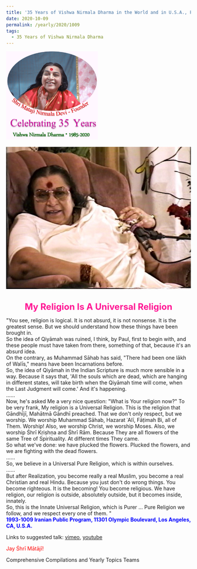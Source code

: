 ```yaml
---
title: '35 Years of Vishwa Nirmala Dharma in the World and in U.S.A., Post 17'
date: 2020-10-09
permalink: /yearly/2020/1009
tags:
  - 35 Years of Vishwa Nirmala Dharma
---
```


<div style="text-align: left"><img src="/images/Celebrating35YearsVishwaNirmalaDharma.png" width="250" /></div><br>

<div style="text-align: center"><img src="/images/image498.jpeg" /></div>

<br>
<p style="color:DeepPink; text-align:center">
<font size="+2"><b>My Religion Is A Universal Religion</b><br></font>
</p>

<p>
"You see, religion is logical. It is not absurd, it is not nonsense. It is the greatest sense. But we should understand how these things have been brought in.<br>
So the idea of Qiyāmah was ruined, I think, by Paul, first to begin with, and these people must have taken from there, something of that, because it's an absurd idea.<br>
On the contrary, as Muhammad Sāhab has said, "There had been one lākh of Walīs," means have been Incarnations before.<br>
So, the idea of Qiyāmah in the Indian Scripture is much more sensible in a way. Because it says that, 'All the souls which are dead, which are hanging in different states, will take birth when the Qiyāmah time will come, when the Last Judgment will come.' And it's happening. <br>
......<br>
Now, he's asked Me a very nice question: "What is Your religion now?" To be very frank, My religion is a Universal Religion. This is the religion that Gāndhījī, Mahātmā Gāndhī preached. That we don't only respect, but we worship. We worship Muhammad Sāhab, Hazarat ʿAlī, Fāṭimah Bi, all of Them. Worship! Also, we worship Christ, we worship Moses. Also, we worship Śhrī Kṛiṣhṇa and Śhrī Rām. Because They are all flowers of the same Tree of Spirituality. At different times They came.<br>
So what we've done: we have plucked the flowers. Plucked the flowers, and we are fighting with the dead flowers.<br>
......<br>
So, we believe in a Universal Pure Religion, which is within ourselves.<br>
......<br>
But after Realization, you become really a real Muslim, you become a real Christian and real Hindu. Because you just don't do wrong things. You become righteous. It is the becoming! You become religious. We have religion, our religion is outside, absolutely outside, but it becomes inside, innately.<br>
So, this is the Innate Universal Religion, which is Purer ... Pure Religion we follow, and we respect every one of them. "<br>
<font color="blue"><b>1993-1009 Iranian Public Program, 11301 Olympic Boulevard, Los Angeles, CA, U.S.A.</b></font><br>
</p>

Links to suggested talk: <a href="https://vimeo.com/127337644"> vimeo</a>, <a href="https://youtu.be/ieJDu4ml010"> youtube</a><br>

<p style="color:red;">Jay Śhrī Mātājī!<br></p>

Comprehensive Compilations and Yearly Topics Teams